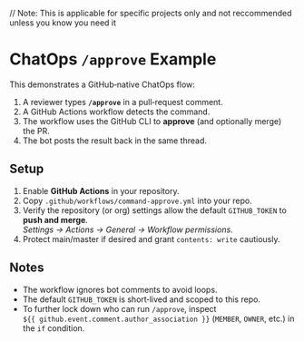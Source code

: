 // Note: This is applicable for specific projects only and not reccommended unless you know you need it

# ChatOps `/approve` Example

This demonstrates a GitHub‑native ChatOps flow:

1. A reviewer types **`/approve`** in a pull‑request comment.
2. A GitHub Actions workflow detects the command.
3. The workflow uses the GitHub CLI to **approve** (and optionally merge) the PR.
4. The bot posts the result back in the same thread.

## Setup

1. Enable **GitHub Actions** in your repository.
2. Copy `.github/workflows/command-approve.yml` into your repo.
3. Verify the repository (or org) settings allow the default `GITHUB_TOKEN` to **push and merge**.  
   *Settings → Actions → General → Workflow permissions*.
4. Protect main/master if desired and grant `contents: write` cautiously.

## Notes

* The workflow ignores bot comments to avoid loops.
* The default `GITHUB_TOKEN` is short‑lived and scoped to this repo.
* To further lock down who can run `/approve`, inspect  
  `${{ github.event.comment.author_association }}` (`MEMBER`, `OWNER`, etc.) in the `if` condition.
